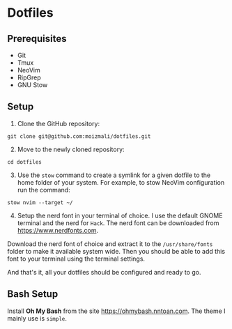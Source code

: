 # Dotfiles

## Prerequisites

- Git
- Tmux
- NeoVim
- RipGrep
- GNU Stow

## Setup

1. Clone the GitHub repository:

```
git clone git@github.com:moizmali/dotfiles.git
```

2. Move to the newly cloned repository:

```
cd dotfiles
```

3. Use the `stow` command to create a symlink for a given dotfile to the home folder of your system. For example, to stow NeoVim configuration run the command:

```
stow nvim --target ~/
```

4. Setup the nerd font in your terminal of choice. I use the default GNOME terminal and the nerd for `Hack`. The nerd font can be downloaded from https://www.nerdfonts.com.

Download the nerd font of choice and extract it to the `/usr/share/fonts` folder to make it available system wide. Then you should be able to add this font to your terminal using the terminal settings.

And that's it, all your dotfiles should be configured and ready to go.

## Bash Setup

Install **Oh My Bash** from the site https://ohmybash.nntoan.com. The theme I mainly use is `simple`.
